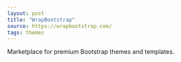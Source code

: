 ```yaml
---
layout: post
title: "WrapBootstrap"
source: https://wrapbootstrap.com/
tags: themes
---
```


Marketplace for premium Bootstrap themes and templates.